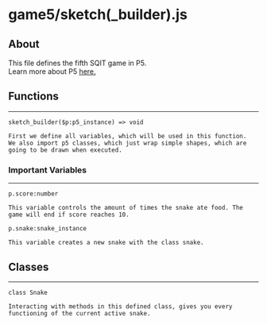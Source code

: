 # game5/sketch(_builder).js

## About

This file defines the fifth SQIT game in P5.  
Learn more about P5 [here.](https://p5js.org/get-started/)

## Functions
------------------------------------

`sketch_builder($p:p5_instance) => void`

```
First we define all variables, which will be used in this function.
We also import p5 classes, which just wrap simple shapes, which are going to be drawn when executed.
``` 
### Important Variables
------------------------------------

`p.score:number`
```
This variable controls the amount of times the snake ate food. The game will end if score reaches 10.
```

`p.snake:snake_instance` 
```
This variable creates a new snake with the class snake.
```
## Classes 
------------------------------------

`class Snake`

```
Interacting with methods in this defined class, gives you every functioning of the current active snake.
```

